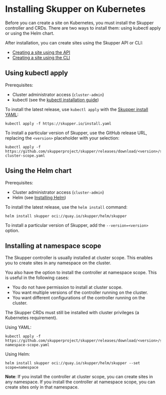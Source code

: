 # Installing Skupper on Kubernetes

Before you can create a site on Kubernetes, you must install the
Skupper controller and CRDs.  There are two ways to install them:
using kubectl apply or using the Helm chart.

After installation, you can create sites using the Skupper API or CLI:

- [Creating a site using the API](../operation/api/site-configuration.html)
- [Creating a site using the CLI](../operation/cli/site-configuration.html)

## Using kubectl apply

Prerequisites:

- Cluster administrator access (`cluster-admin`)
- kubectl (see the [kubectl installation guide](https://kubernetes.io/docs/tasks/tools/#kubectl))

To install the latest release, use `kubectl apply` with the [Skupper
install YAML](https://skupper.io/install.yaml):

~~~ shell
kubectl apply -f https://skupper.io/install.yaml
~~~

To install a particular version of Skupper, use the GitHub release
URL, replacing the `<version>` placeholder with your selection:

~~~ shell
kubectl apply -f https://github.com/skupperproject/skupper/releases/download/<version>/skupper-cluster-scope.yaml
~~~

## Using the Helm chart

Prerequisites:

- Cluster administrator access (`cluster-admin`)
- Helm (see [Installing Helm](https://helm.sh/docs/intro/install/))

To install the latest release, use the `helm install` command:

~~~ shell
helm install skupper oci://quay.io/skupper/helm/skupper
~~~

To install a particular version of Skupper, add the
`--version=<version>` option.

## Installing at namespace scope

The Skupper controller is usually installed at cluster scope.  This
enables you to create sites in any namespace on the cluster.

You also have the option to install the controller at namespace scope.
This is useful in the following cases:

- You do not have permission to install at cluster scope.
- You want multiple versions of the controller running on the cluster.
- You want different configurations of the controller running on the
  cluster.

The Skupper CRDs must still be installed with cluster privileges (a
Kubernetes requirement).

Using YAML:

~~~ shell
kubectl apply -f https://github.com/skupperproject/skupper/releases/download/<version>/skupper-namespace-scope.yaml
~~~

Using Helm:

~~~ shell
helm install skupper oci://quay.io/skupper/helm/skupper --set scope=namespace
~~~

**Note**: If you install the controller at cluster scope, you can
create sites in any namespace.  If you install the controller at
namespace scope, you can create sites only in that namespace.
